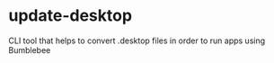 # update-desktop
CLI tool that helps to convert .desktop files in order to run apps using Bumblebee

